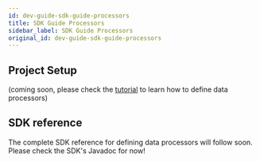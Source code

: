 ```yaml
---
id: dev-guide-sdk-guide-processors
title: SDK Guide Processors
sidebar_label: SDK Guide Processors
original_id: dev-guide-sdk-guide-processors
---
```


## Project Setup
(coming soon, please check the [tutorial](dev-guide-tutorial-processors.md) to learn how to define data processors)

## SDK reference
The complete SDK reference for defining data processors will follow soon. Please check the SDK's Javadoc for now!